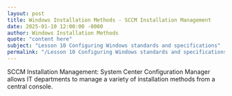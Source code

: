 ```yaml
---
layout: post
title: Windows Installation Methods - SCCM Installation Management
date: 2025-01-10 12:00:00 -0000
author: Windows Installation Methods
quote: "content here"
subject: "Lesson 10 Configuring Windows standards and specifications"
permalink: "/Lesson 10 Configuring Windows standards and specifications/Windows Installation Methods/Windows Installation Methods - SCCM Installation Management"
---
```


SCCM Installation Management: System Center Configuration Manager allows IT departments to manage a variety of installation methods from a central console.
